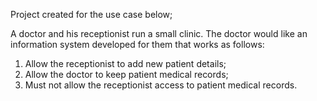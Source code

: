 Project created for the use case below;

A doctor and his receptionist run a small clinic. The doctor would like an information system developed for them that works as follows:
1. Allow the receptionist to add new patient details;
2. Allow the doctor to keep patient medical records;
3. Must not allow the receptionist access to patient medical records.
